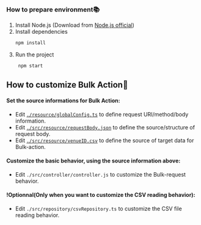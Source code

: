 ### How to prepare environment📚
1. Install Node.js (Download from [Node.js official](https://nodejs.org/en/download))
2. Install dependencies
    ```bash 
    npm install
    ``` 
3. Run the project
    ```bash 
     npm start
    ```

## How to customize Bulk Action🔧
#### Set the source informations for Bulk Action:
- Edit [`./resource/globalConfig.ts`](https://github.com/hibiki-shibata/bulk-action-for-daily-task-automation/blob/main/resource/globalConfig.ts) to define request URI/method/body information.
- Edit [`./src/resource/requestBody.json`](https://github.com/hibiki-shibata/bulk-action-for-daily-task-automation/blob/main/resource/requestBody-example.json) to define the source/structure of request body.
- Edit [`./src/resource/venueID.csv`](https://github.com/hibiki-shibata/bulk-action-for-daily-task-automation/blob/main/resource/targetID-example.csv) to define the source of target data for Bulk-action.

#### Customize the basic behavior, using the source information above:
- Edit `./src/controller/controller.js` to customize the Bulk-request behavior.


#### !Optionnal(Only when you want to customize the CSV reading behavior):
- Edit `./src/repository/csvRepository.ts` to customize the CSV file reading behavior.